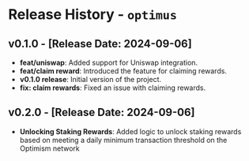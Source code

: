 # Release History - `optimus`

## v0.1.0 - [Release Date: 2024-09-06] 

- **feat/uniswap**: Added support for Uniswap integration.
- **feat/claim reward**: Introduced the feature for claiming rewards.
- **v0.1.0 release**: Initial version of the project.
- **fix: claim rewards**: Fixed an issue with claiming rewards.

## v0.2.0 - [Release Date: 2024-09-06]

- **Unlocking Staking Rewards**: Added logic to unlock staking rewards based on meeting a daily minimum transaction threshold on the Optimism network
